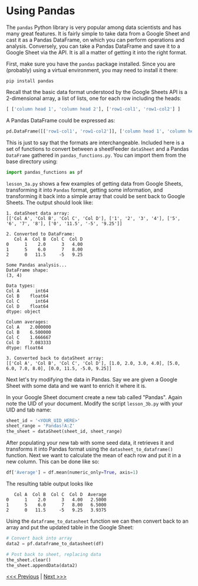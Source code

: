 # Using Pandas

The `pandas` Python library is very popular among data scientists and has many great features. It is fairly simple to take data from a Google Sheet and cast it as a Pandas DataFrame, on which you can perform operations and analysis. Conversely, you can take a Pandas DataFrame and save it to a Google Sheet via the API. It is all a matter of getting it into the right format.

First, make sure you have the `pandas` package installed. Since you are (probably) using a virtual environment, you may need to install it there:

```
pip install pandas
```

Recall that the basic data format understood by the Google Sheets API is a 2-dimensional array, a list of lists, one for each row including the heads:

```python
[ ['column head 1', 'column head 2'], ['row1-col1', 'row1-col2'] ]
```

A Pandas DataFrame could be expressed as:
```python
pd.DataFrame([['row1-col1', 'row1-col2']], ['column head 1', 'column head 2'])
```

This is just to say that the formats are interchangeable. Included here is a set of functions to convert between a sheetFeeder `dataSheet` and a Pandas `DataFrame` gathered in `pandas_functions.py`. You can import them from the base directory using:

```python
import pandas_functions as pf
```

`lesson_3a.py` shows a few examples of getting data from Google Sheets, transforming it into `Pandas` format, getting some information, and transforming it back into a simple array that could be sent back to Google Sheets. The output should look like:

```
1. dataSheet data array:
[['Col A', 'Col B', 'Col C', 'Col D'], ['1', '2', '3', '4'], ['5', '6', '7', '8'], ['0', '11.5', '-5', '9.25']]

2. Converted to DataFrame:
   Col A  Col B  Col C  Col D
0      1    2.0      3   4.00
1      5    6.0      7   8.00
2      0   11.5     -5   9.25

Some Pandas analysis...
DataFrame shape:
(3, 4)

Data types:
Col A      int64
Col B    float64
Col C      int64
Col D    float64
dtype: object

Column averages:
Col A    2.000000
Col B    6.500000
Col C    1.666667
Col D    7.083333
dtype: float64

3. Converted back to dataSheet array:
[['Col A', 'Col B', 'Col C', 'Col D'], [1.0, 2.0, 3.0, 4.0], [5.0, 6.0, 7.0, 8.0], [0.0, 11.5, -5.0, 9.25]]
```

Next let's try modifying the data in Pandas. Say we are given a Google Sheet with some data and we want to enrich it where it is.

In your Google Sheet document create a new tab called "Pandas". Again note the UID of your document. Modify the script `lesson_3b.py` with your UID and tab name:

```python
sheet_id = '<YOUR_UID_HERE>'
sheet_range = 'Pandas!A:Z'
the_sheet = dataSheet(sheet_id, sheet_range)
```

After populating your new tab with some seed data, it retrieves it and transforms it into Pandas format using the `datasheet_to_dataframe()` function. Next we want to calculate the mean of each row and put it in a new column. This can be done like so:

```python
df['Average'] = df.mean(numeric_only=True, axis=1)
```

The resulting table output looks like

```
   Col A  Col B  Col C  Col D  Average
0      1    2.0      3   4.00   2.5000
1      5    6.0      7   8.00   6.5000
2      0   11.5     -5   9.25   3.9375
```

Using the `dataframe_to_datasheet` function we can then convert back to an array and put the updated table in the Google Sheet:

```python
# Convert back into array
data2 = pf.dataframe_to_datasheet(df)

# Post back to sheet, replacing data
the_sheet.clear()
the_sheet.appendData(data2)
```


[<<< Previous](Lesson_2.md) | [Next >>>](Lesson_4.md)